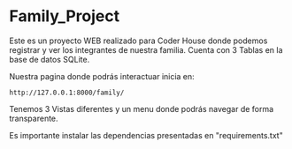 # Family_Project

Este es un proyecto WEB realizado para Coder House donde podemos registrar y ver los integrantes de nuestra familia. Cuenta con 3 Tablas en la base de datos SQLite. 

Nuestra pagina donde podrás interactuar inicia en: 

    http://127.0.0.1:8000/family/

Tenemos 3 Vistas diferentes y un menu donde podrás navegar de forma transparente. 

Es importante instalar las dependencias presentadas en "requirements.txt"

